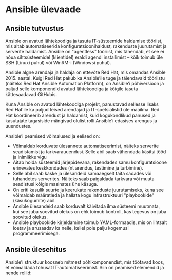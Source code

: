 # Ansible ülevaade

## Ansible tutvustus

Ansible on avatud lähtekoodiga ja tasuta IT-süsteemide haldamise tööriist, mis aitab automatiseerida konfiguratsioonihaldust, rakenduste juurutamist ja serverite haldamist. Ansible on "agentless" tööriist, mis tähendab, et see ei nõua sihtsüsteemidel (klientidel) eraldi agendi installimist – kõik toimub üle SSH (Linuxi puhul) või WinRM-i (Windowsi puhul).

Ansible algne arendaja ja haldaja on ettevõte Red Hat, mis omandas Ansible 2015. aastal. Kuigi Red Hat pakub ka Ansible’ile tuge ja täiendavaid tööriistu (näiteks Red Hat Ansible Automation Platform), on Ansible’i põhiversioon ja paljud selle komponendid avatud lähtekoodiga ja kõigile tasuta kättesaadavad GitHubis.

Kuna Ansible on avatud lähtekoodiga projekt, panustavad sellesse lisaks Red Hat’ile ka paljud teised arendajad ja IT-spetsialistid üle maailma. Red Hat koordineerib arendust ja haldamist, kuid kogukondlikud panused ja kasutajate tagasiside mängivad olulist rolli Ansible’i edasises arengus ja uuendustes.

Ansible’i peamised võimalused ja eelised on:

- Võimaldab korduvate ülesannete automatiseerimist, näiteks serverite seadistamist ja tarkvarauuendusi. Selle abil saab vähendada käsitsi tööd ja inimlikke vigu
- Aitab hoida süsteemid järjepidevana, rakendades samu konfiguratsioone erinevates keskkondades (nt arendus, testimine ja tarbimine).
- Selle abil saab käske ja ülesandeid samaaegselt täita sadades või tuhandetes serverites. Näiteks saab paigaldada tarkvara või muuta seadistusi kõigis masinates ühe käsuga.
- On eriti kasulik suurte ja keerukate rakenduste juurutamiseks, kuna see võimaldab määratleda ja hallata kogu infrastruktuuri "playbookide" (käsukogumite) abil.
- Ansible ülesandeid saab korduvalt käivitada ilma süsteemi muutmata, kui see juba soovitud olekus on ehk toimub kontroll, kas tegevus on juba soovitud olekus.
- Ansible playbookide kirjeldamine toimub YAML-formaadis, mis on lihtsalt loetav ja arusaadav ka neile, kellel pole palju kogemusi programmeerimisega.

## Ansible ülesehitus

Ansible’i struktuur koosneb mitmest põhikomponendist, mis töötavad koos, et võimaldada tõhusat IT-automatiseerimist. Siin on peamised elemendid ja nende rollid:

